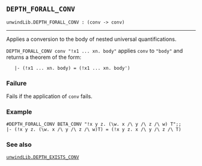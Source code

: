 ## `DEPTH_FORALL_CONV`

``` hol4
unwindLib.DEPTH_FORALL_CONV : (conv -> conv)
```

------------------------------------------------------------------------

Applies a conversion to the body of nested universal quantifications.

`DEPTH_FORALL_CONV conv "!x1 ... xn. body"` applies `conv` to `"body"`
and returns a theorem of the form:

``` hol4
   |- (!x1 ... xn. body) = (!x1 ... xn. body')
```

### Failure

Fails if the application of `conv` fails.

### Example

``` hol4
#DEPTH_FORALL_CONV BETA_CONV "!x y z. (\w. x /\ y /\ z /\ w) T";;
|- (!x y z. (\w. x /\ y /\ z /\ w)T) = (!x y z. x /\ y /\ z /\ T)
```

### See also

[`unwindLib.DEPTH_EXISTS_CONV`](#unwindLib.DEPTH_EXISTS_CONV)

